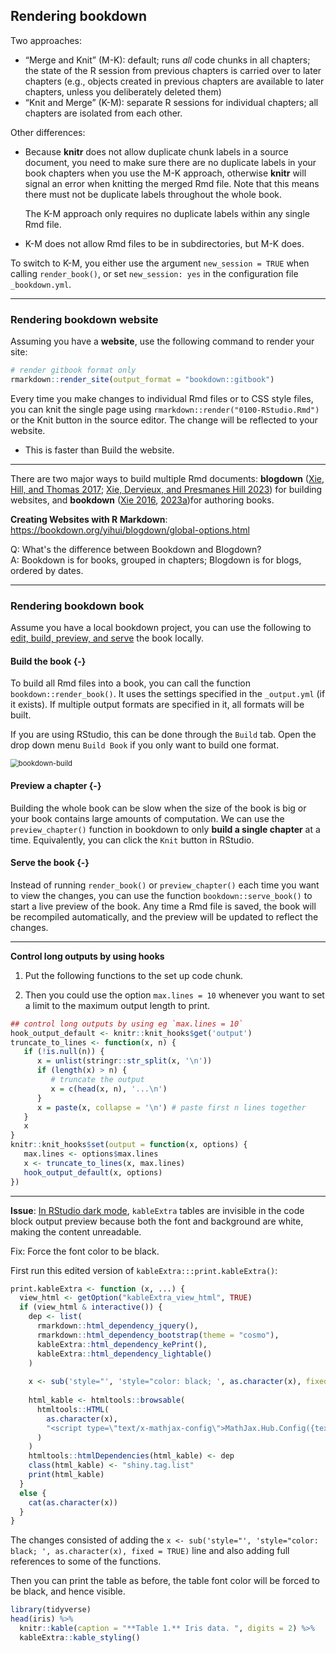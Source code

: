 ## Rendering bookdown

Two approaches:

- “Merge and Knit” (M-K): default; runs *all* code chunks in all chapters; the state of the R session from previous chapters is carried over to later chapters (e.g., objects created in previous chapters are available to later chapters, unless you deliberately deleted them)
- “Knit and Merge” (K-M): separate R sessions for individual chapters; all chapters are isolated from each other.

Other differences:

- Because **knitr** does not allow duplicate chunk labels in a source document, you need to make sure there are no duplicate labels in your book chapters when you use the M-K approach, otherwise **knitr** will signal an error when knitting the merged Rmd file. Note that this means there must not be duplicate labels throughout the whole book. 

  The K-M approach only requires no duplicate labels within any single Rmd file.

- K-M does not allow Rmd files to be in subdirectories, but M-K does.

To switch to K-M, you either use the argument `new_session = TRUE` when calling `render_book()`, or set `new_session: yes` in the configuration file `_bookdown.yml`.

--------------------------------------------------------------------------------

### Rendering bookdown website

Assuming you have a **website**, use the following command to render your site:

```r
# render gitbook format only
rmarkdown::render_site(output_format = "bookdown::gitbook")
```


Every time you make changes to individual Rmd files or to CSS style files, you can knit the single page using `rmarkdown::render("0100-RStudio.Rmd")` or the Knit button in the source editor. The change will be reflected to your website.

- This is faster than Build the website.

--------------------------------------------------------------------------------

There are two major ways to build multiple Rmd documents: **blogdown** ([Xie, Hill, and Thomas 2017](https://bookdown.org/yihui/rmarkdown/websites.html#ref-xie2017); [Xie, Dervieux, and Presmanes Hill 2023](https://bookdown.org/yihui/rmarkdown/websites.html#ref-R-blogdown)) for building websites, and **bookdown** ([Xie 2016](https://bookdown.org/yihui/rmarkdown/websites.html#ref-xie2016), [2023a](https://bookdown.org/yihui/rmarkdown/websites.html#ref-R-bookdown))for authoring books. 


**Creating Websites with R Markdown**: <https://bookdown.org/yihui/blogdown/global-options.html>

Q: What's the difference between Bookdown and Blogdown?  
A: Bookdown is for books, grouped in chapters; Blogdown is for blogs, ordered by dates.


--------------------------------------------------------------------------------

### Rendering bookdown book

Assume you have a local bookdown project, you can use the following to [edit, build, preview, and serve](https://bookdown.org/yihui/rmarkdown/bookdown-edit.html) the book locally.

#### Build the book {-}

To build all Rmd files into a book, you can call the function `bookdown::render_book()`. It uses the settings specified in the `_output.yml` (if it exists). If multiple output formats are specified in it, all formats will be built. 

If you are using RStudio, this can be done through the `Build` tab. Open the drop down menu `Build Book` if you only want to build one format.


<img src="https://drive.google.com/thumbnail?id=1jKHiMv3_CsiQ-EaojBr2cs_G3nRgwuag&sz=w1000" alt="bookdown-build" style="display: block; margin-right: auto; margin-left: auto; zoom:80%;" />

#### Preview a chapter {-}

Building the whole book can be slow when the size of the book is big or your book contains large amounts of computation. We can use the `preview_chapter()` function in bookdown to only **build a single chapter** at a time. Equivalently, you can click the `Knit` button in RStudio.

#### Serve the book {-}

Instead of running `render_book()` or `preview_chapter()` each time you want to view the changes, you can use the function `bookdown::serve_book()` to start a live preview of the book. Any time a Rmd file is saved, the book will be recompiled automatically, and the preview will be updated to reflect the changes.




--------------------------------------------------------------------------------

**Control long outputs by using hooks**

1. Put the following functions to the set up code chunk.

2. Then you could use the option `max.lines = 10` whenever you want to set a limit to the maximum output length to print.

```r
## control long outputs by using eg `max.lines = 10`
hook_output_default <- knitr::knit_hooks$get('output')
truncate_to_lines <- function(x, n) {
   if (!is.null(n)) {
      x = unlist(stringr::str_split(x, '\n'))
      if (length(x) > n) {
         # truncate the output
         x = c(head(x, n), '...\n')
      }
      x = paste(x, collapse = '\n') # paste first n lines together
   }
   x
}
knitr::knit_hooks$set(output = function(x, options) {
   max.lines <- options$max.lines
   x <- truncate_to_lines(x, max.lines)
   hook_output_default(x, options)
})
```

--------------------------------------------------------------------------------

**Issue**: <u>In RStudio dark mode</u>, `kableExtra` tables are invisible in the code block output preview because both the font and background are white, making the content unreadable.

Fix: Force the font color to be black. 

First run this edited version of `kableExtra:::print.kableExtra()`:


``` r
print.kableExtra <- function (x, ...) {
  view_html <- getOption("kableExtra_view_html", TRUE)
  if (view_html & interactive()) {
    dep <- list(
      rmarkdown::html_dependency_jquery(), 
      rmarkdown::html_dependency_bootstrap(theme = "cosmo"), 
      kableExtra::html_dependency_kePrint(), 
      kableExtra::html_dependency_lightable()
    )
    
    x <- sub('style="', 'style="color: black; ', as.character(x), fixed = TRUE)
        
    html_kable <- htmltools::browsable(
      htmltools::HTML(
        as.character(x), 
        "<script type=\"text/x-mathjax-config\">MathJax.Hub.Config({tex2jax: {inlineMath: [[\"$\",\"$\"]]}})</script><script async src=\"https://mathjax.rstudio.com/latest/MathJax.js?config=TeX-AMS-MML_HTMLorMML\"></script>"
      )
    )
    htmltools::htmlDependencies(html_kable) <- dep
    class(html_kable) <- "shiny.tag.list"
    print(html_kable)
  }
  else {
    cat(as.character(x))
  }
}
```

The changes consisted of adding the `x <- sub('style="', 'style="color: black; ', as.character(x), fixed = TRUE)` line and also adding full references to some of the functions.

Then you can print the table as before, the table font color will be forced to be black, and hence visible.

```r
library(tidyverse)
head(iris) %>% 
  knitr::kable(caption = "**Table 1.** Iris data. ", digits = 2) %>% 
  kableExtra::kable_styling()
```

